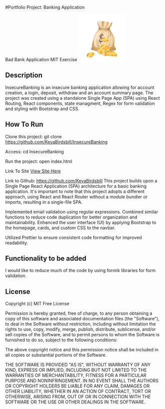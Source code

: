 #Portfolio Project: Banking Application

Bad Bank Application MIT Exercise
<img src= "moneybag.png" width= '150'/>

## Description

InsecureBanking is an insecure banking application allowing for account creation, a login, deposit, withdraw and an account summary page. The project was created using a standalone Single Page App (SPA) using React Routing, React components, state managment, Regex for form validation and styling with Bootstrap and CSS.

## How To Run

Clone this project:
git clone https://github.com/KeyaBirdsbill/InsecureBanking

Access:
cd InsecureBanking

Run the project:
open index.html

Link To Site
[View Site Here](https://keyabirdsbill.io/InsecureBanking/)

Link to Github: https://github.com/KeyaBirdsbill
This project builds upon a Single Page React Application (SPA) architecture for a basic banking application. It's important to note that this project adopts a different approach, using React and React Router without a module bundler or imports, resulting in a single-file SPA.

Implemented email validation using regular expressions.
Combined similar functions to reduce code duplication for better organization and maintainability.
Enhanced the user interface (UI) by applying Bootstrap to the homepage, cards, and custom CSS to the navbar.

Utilized Prettier to ensure consistent code formatting for improved readability.

## Functionality to be added

I would like to reduce much of the code by using formik libraries for form validation.

## License

Copyright (c) MIT Free License

Permission is hereby granted, free of charge, to any person obtaining a copy of this software and associated documentation files (the "Software"), to deal in the Software without restriction, including without limitation the rights to use, copy, modify, merge, publish, distribute, sublicense, and/or sell copies of the Software, and to permit persons to whom the Software is furnished to do so, subject to the following conditions:

The above copyright notice and this permission notice shall be included in all copies or substantial portions of the Software.

THE SOFTWARE IS PROVIDED "AS IS", WITHOUT WARRANTY OF ANY KIND, EXPRESS OR IMPLIED, INCLUDING BUT NOT LIMITED TO THE WARRANTIES OF MERCHANTABILITY, FITNESS FOR A PARTICULAR PURPOSE AND NONINFRINGEMENT. IN NO EVENT SHALL THE AUTHORS OR COPYRIGHT HOLDERS BE LIABLE FOR ANY CLAIM, DAMAGES OR OTHER LIABILITY, WHETHER IN AN ACTION OF CONTRACT, TORT OR OTHERWISE, ARISING FROM, OUT OF OR IN CONNECTION WITH THE SOFTWARE OR THE USE OR OTHER DEALINGS IN THE SOFTWARE.
